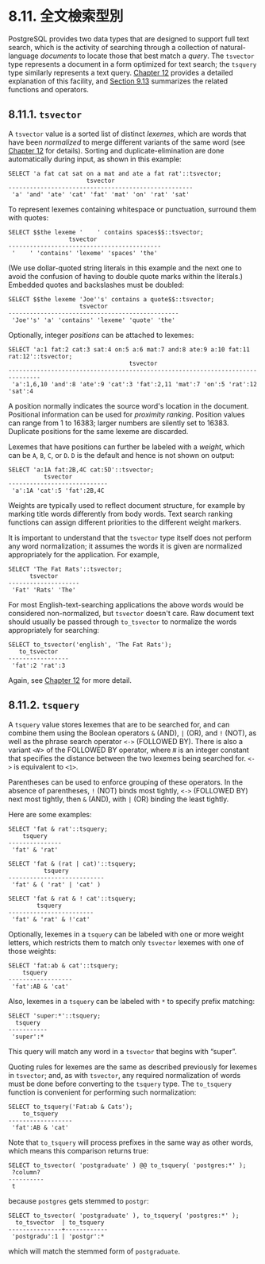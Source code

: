 # 8.11. 全文檢索型別

PostgreSQL provides two data types that are designed to support full text search, which is the activity of searching through a collection of natural-language _documents_ to locate those that best match a _query_. The `tsvector` type represents a document in a form optimized for text search; the `tsquery` type similarly represents a text query. [Chapter 12](https://www.postgresql.org/docs/12/textsearch.html) provides a detailed explanation of this facility, and [Section 9.13](https://www.postgresql.org/docs/12/functions-textsearch.html) summarizes the related functions and operators.

## 8.11.1. `tsvector`

A `tsvector` value is a sorted list of distinct _lexemes_, which are words that have been _normalized_ to merge different variants of the same word \(see [Chapter 12](https://www.postgresql.org/docs/12/textsearch.html) for details\). Sorting and duplicate-elimination are done automatically during input, as shown in this example:

```text
SELECT 'a fat cat sat on a mat and ate a fat rat'::tsvector;
                      tsvector
----------------------------------------------------
 'a' 'and' 'ate' 'cat' 'fat' 'mat' 'on' 'rat' 'sat'
```

To represent lexemes containing whitespace or punctuation, surround them with quotes:

```text
SELECT $$the lexeme '    ' contains spaces$$::tsvector;
                 tsvector                  
-------------------------------------------
 '    ' 'contains' 'lexeme' 'spaces' 'the'
```

\(We use dollar-quoted string literals in this example and the next one to avoid the confusion of having to double quote marks within the literals.\) Embedded quotes and backslashes must be doubled:

```text
SELECT $$the lexeme 'Joe''s' contains a quote$$::tsvector;
                    tsvector                    
------------------------------------------------
 'Joe''s' 'a' 'contains' 'lexeme' 'quote' 'the'
```

Optionally, integer _positions_ can be attached to lexemes:

```text
SELECT 'a:1 fat:2 cat:3 sat:4 on:5 a:6 mat:7 and:8 ate:9 a:10 fat:11 rat:12'::tsvector;
                                  tsvector
-------------------------------------------------------------------------------
 'a':1,6,10 'and':8 'ate':9 'cat':3 'fat':2,11 'mat':7 'on':5 'rat':12 'sat':4
```

A position normally indicates the source word's location in the document. Positional information can be used for _proximity ranking_. Position values can range from 1 to 16383; larger numbers are silently set to 16383. Duplicate positions for the same lexeme are discarded.

Lexemes that have positions can further be labeled with a _weight_, which can be `A`, `B`, `C`, or `D`. `D` is the default and hence is not shown on output:

```text
SELECT 'a:1A fat:2B,4C cat:5D'::tsvector;
          tsvector          
----------------------------
 'a':1A 'cat':5 'fat':2B,4C
```

Weights are typically used to reflect document structure, for example by marking title words differently from body words. Text search ranking functions can assign different priorities to the different weight markers.

It is important to understand that the `tsvector` type itself does not perform any word normalization; it assumes the words it is given are normalized appropriately for the application. For example,

```text
SELECT 'The Fat Rats'::tsvector;
      tsvector      
--------------------
 'Fat' 'Rats' 'The'
```

For most English-text-searching applications the above words would be considered non-normalized, but `tsvector` doesn't care. Raw document text should usually be passed through `to_tsvector` to normalize the words appropriately for searching:

```text
SELECT to_tsvector('english', 'The Fat Rats');
   to_tsvector   
-----------------
 'fat':2 'rat':3
```

Again, see [Chapter 12](https://www.postgresql.org/docs/12/textsearch.html) for more detail.

## 8.11.2. `tsquery`

A `tsquery` value stores lexemes that are to be searched for, and can combine them using the Boolean operators `&` \(AND\), `|` \(OR\), and `!` \(NOT\), as well as the phrase search operator `<->` \(FOLLOWED BY\). There is also a variant `<`_`N`_&gt; of the FOLLOWED BY operator, where _`N`_ is an integer constant that specifies the distance between the two lexemes being searched for. `<->` is equivalent to `<1>`.

Parentheses can be used to enforce grouping of these operators. In the absence of parentheses, `!` \(NOT\) binds most tightly, `<->` \(FOLLOWED BY\) next most tightly, then `&` \(AND\), with `|` \(OR\) binding the least tightly.

Here are some examples:

```text
SELECT 'fat & rat'::tsquery;
    tsquery    
---------------
 'fat' & 'rat'

SELECT 'fat & (rat | cat)'::tsquery;
          tsquery          
---------------------------
 'fat' & ( 'rat' | 'cat' )

SELECT 'fat & rat & ! cat'::tsquery;
        tsquery         
------------------------
 'fat' & 'rat' & !'cat'
```

Optionally, lexemes in a `tsquery` can be labeled with one or more weight letters, which restricts them to match only `tsvector` lexemes with one of those weights:

```text
SELECT 'fat:ab & cat'::tsquery;
    tsquery
------------------
 'fat':AB & 'cat'
```

Also, lexemes in a `tsquery` can be labeled with `*` to specify prefix matching:

```text
SELECT 'super:*'::tsquery;
  tsquery  
-----------
 'super':*
```

This query will match any word in a `tsvector` that begins with “super”.

Quoting rules for lexemes are the same as described previously for lexemes in `tsvector`; and, as with `tsvector`, any required normalization of words must be done before converting to the `tsquery` type. The `to_tsquery` function is convenient for performing such normalization:

```text
SELECT to_tsquery('Fat:ab & Cats');
    to_tsquery    
------------------
 'fat':AB & 'cat'
```

Note that `to_tsquery` will process prefixes in the same way as other words, which means this comparison returns true:

```text
SELECT to_tsvector( 'postgraduate' ) @@ to_tsquery( 'postgres:*' );
 ?column?
----------
 t
```

because `postgres` gets stemmed to `postgr`:

```text
SELECT to_tsvector( 'postgraduate' ), to_tsquery( 'postgres:*' );
  to_tsvector  | to_tsquery
---------------+------------
 'postgradu':1 | 'postgr':*
```

which will match the stemmed form of `postgraduate`.


